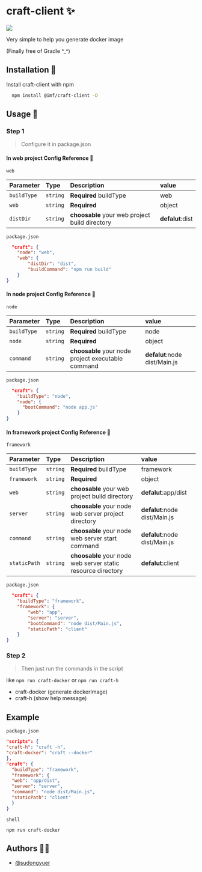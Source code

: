 # craft-client ✨

![](https://static01.imgkr.com/temp/0ac8b8268f6b478591479bca5ee3f879.jpg)

Very simple to help you generate docker image

(Finally free of Gradle ^_^)

## Installation 🌝

Install craft-client with npm

```bash
  npm install @imf/craft-client -D
```

## Usage 🍉

### Step 1

> Configure it in package.json

#### In web project Config Reference 🤖

`web`

| Parameter   | Type     | Description                                    | value            |
| :---------- | :------- | :--------------------------------------------- | :--------------- |
| `buildType` | `string` | **Required**  buildType                        | web              |
| `web`       | `string` | **Required**                                   | object           |
| `distDir`   | `string` | **choosable** your web project build directory | **defalut**:dist |

`package.json`

```json
  "craft": {
    "node": "web",
    "web": {
        "distDir": "dist",
        "buildCommand": "npm run build"
    }
}

```

#### In node project Config Reference 🤖

`node`

| Parameter   | Type     | Description                                        | value                         |
| :---------- | :------- | :------------------------------------------------- | :---------------------------- |
| `buildType` | `string` | **Required**  buildType                            | node                          |
| `node`      | `string` | **Required**                                       | object                        |
| `command`   | `string` | **choosable** your node project executable command | **defalut**:node dist/Main.js |

`package.json`

```json
  "craft": {
    "buildType": "node",
    "node": {
      "bootCommand": "node app.js"
    }
}
```

#### In framework project Config Reference 🤖

`framework`

| Parameter    | Type     | Description                                                  | value                         |
| :----------- | :------- | :----------------------------------------------------------- | :---------------------------- |
| `buildType`  | `string` | **Required**  buildType                                      | framework                     |
| `framework`  | `string` | **Required**                                                 | object                        |
| `web`        | `string` | **choosable** your web project build directory               | **defalut**:app/dist          |
| `server`     | `string` | **choosable** your  node web server project directory        | **defalut**:node dist/Main.js |
| `command`    | `string` | **choosable** your node web server start command             | **defalut**:node dist/Main.js |
| `staticPath` | `string` | **choosable** your node web server static resource directory | **defalut**:client            |

`package.json`

```json
  "craft": {
    "buildType": "framework",
    "framework": {
        "web": "app",
        "server": "server",
        "bootCommand": "node dist/Main.js",
        "staticPath": "client"
    }
}

```

### Step 2

> Then just run the commands in the script

like  `npm run craft-docker` or `npm run craft-h`

- craft-docker (generate dockerImage)
- craft-h (show help message)

## Example

`package.json`

```json
"scripts": {
"craft-h": "craft -h",
"craft-docker": "craft --docker"
},
"craft": {
  "buildType": "framework",
  "framework": {
  "web": "app/dist",
  "server": "server",
  "command": "node dist/Main.js",
  "staticPath": "client"
  }
}
```
`shell`
```shell
npm run craft-docker
```

## Authors 👨‍💻

- [@sudongyuer](https://github.com/sudongyuer)

